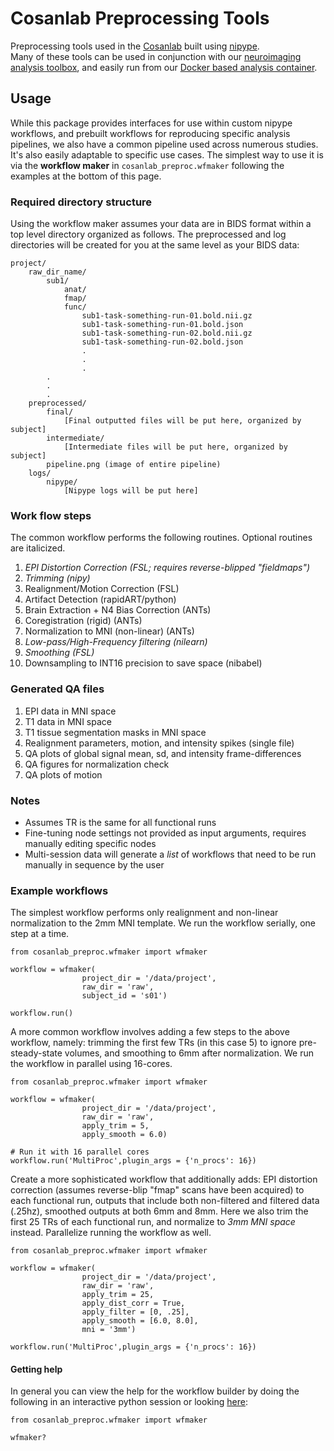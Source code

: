 # Cosanlab Preprocessing Tools

Preprocessing tools used in the [Cosanlab](http://cosanlab.com/) built using [nipype](http://nipype.readthedocs.io/en/latest/).  
Many of these tools can be used in conjunction with our [neuroimaging analysis toolbox](https://github.com/ljchang/nltools), and easily run from our [Docker based analysis container](https://github.com/cosanlab/cosanToolsDocker).  

## Usage   

While this package provides interfaces for use within custom nipype workflows, and prebuilt workflows for reproducing specific analysis pipelines, we also have a common pipeline used across numerous studies. It's also easily adaptable to specific use cases. The simplest way to use it is via the **workflow maker** in `cosanlab_preproc.wfmaker` following the examples at the bottom of this page.

### Required directory structure  

Using the workflow maker assumes your data are in BIDS format within a top level directory organized as follows. The preprocessed and log directories will be created for you at the same level as your BIDS data:  

```
project/
    raw_dir_name/
        sub1/
            anat/
            fmap/
            func/
                sub1-task-something-run-01.bold.nii.gz
                sub1-task-something-run-01.bold.json
                sub1-task-something-run-02.bold.nii.gz
                sub1-task-something-run-02.bold.json
                .
                .
                .
        .
        .
        .
    preprocessed/
        final/
            [Final outputted files will be put here, organized by subject]
        intermediate/
            [Intermediate files will be put here, organized by subject]
        pipeline.png (image of entire pipeline)
    logs/
        nipype/
            [Nipype logs will be put here]
```

### Work flow steps  

The common workflow performs the following routines. Optional routines are italicized.  

1) *EPI Distortion Correction (FSL; requires reverse-blipped "fieldmaps")*
2) *Trimming (nipy)*
3) Realignment/Motion Correction (FSL)
4) Artifact Detection (rapidART/python)
5) Brain Extraction + N4 Bias Correction (ANTs)
6) Coregistration (rigid) (ANTs)
7) Normalization to MNI (non-linear) (ANTs)
8) *Low-pass/High-Frequency filtering (nilearn)*
8) *Smoothing (FSL)*
9) Downsampling to INT16 precision to save space (nibabel)

### Generated QA files  

1) EPI data in MNI space
2) T1 data in MNI space
3) T1 tissue segmentation masks in MNI space
4) Realignment parameters, motion, and intensity spikes (single file)
5) QA plots of global signal mean, sd, and intensity frame-differences
6) QA figures for normalization check  
7) QA plots of motion

### Notes

- Assumes TR is the same for all functional runs
- Fine-tuning node settings not provided as input arguments, requires manually editing specific nodes
- Multi-session data will generate a _list_ of workflows that need to be run manually in sequence by the user

### Example workflows  

The simplest workflow performs only realignment and non-linear normalization to the 2mm MNI template. We run the workflow serially, one step at a time.

```
from cosanlab_preproc.wfmaker import wfmaker

workflow = wfmaker(
                project_dir = '/data/project',
                raw_dir = 'raw',
                subject_id = 's01')

workflow.run()
```

A more common workflow involves adding a few steps to the above workflow, namely: trimming the first few TRs (in this case 5) to ignore pre-steady-state volumes, and smoothing to 6mm after normalization. We run the workflow in parallel using 16-cores.

```
from cosanlab_preproc.wfmaker import wfmaker

workflow = wfmaker(
                project_dir = '/data/project',
                raw_dir = 'raw',
                apply_trim = 5,
                apply_smooth = 6.0)

# Run it with 16 parallel cores
workflow.run('MultiProc',plugin_args = {'n_procs': 16})
```

Create a more sophisticated workflow that additionally adds: EPI distortion correction (assumes reverse-blip "fmap" scans have been acquired) to each functional run, outputs that include both non-filtered and filtered data (.25hz), smoothed outputs at both 6mm and 8mm. Here we also trim the first 25 TRs of each functional run, and normalize to *3mm MNI space* instead. Parallelize running the workflow as well.

```
from cosanlab_preproc.wfmaker import wfmaker

workflow = wfmaker(
                project_dir = '/data/project',
                raw_dir = 'raw',
                apply_trim = 25,
                apply_dist_corr = True,
                apply_filter = [0, .25],
                apply_smooth = [6.0, 8.0],
                mni = '3mm')

workflow.run('MultiProc',plugin_args = {'n_procs': 16})
```

#### Getting help  

In general you can view the help for the workflow builder by doing the following in an interactive python session or looking [here](https://github.com/cosanlab/cosanlab_preproc/blob/master/cosanlab_preproc/wfmaker.py#L33):  

```
from cosanlab_preproc.wfmaker import wfmaker

wfmaker?
```
